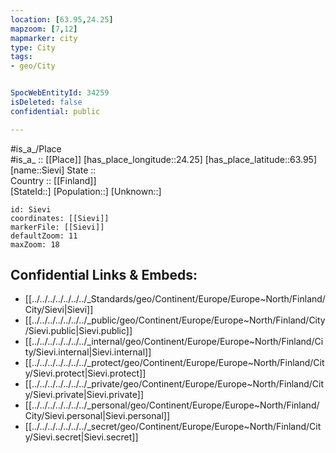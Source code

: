 ```yaml
---
location: [63.95,24.25] 
mapzoom: [7,12] 
mapmarker: city 
type: City
tags:
- geo/City


SpocWebEntityId: 34259
isDeleted: false
confidential: public

---
```

#is_a_/Place  
#is_a_ :: [[Place]] 
[has_place_longitude::24.25] 
[has_place_latitude::63.95] 
[name::Sievi] 
State ::  
Country :: [[Finland]]  
[StateId::] 
[Population::] 
[Unknown::] 


```leaflet
id: Sievi
coordinates: [[Sievi]] 
markerFile: [[Sievi]] 
defaultZoom: 11 
maxZoom: 18
```


## Confidential Links & Embeds: 
- [[../../../../../../../_Standards/geo/Continent/Europe/Europe~North/Finland/City/Sievi|Sievi]] 
- [[../../../../../../../_public/geo/Continent/Europe/Europe~North/Finland/City/Sievi.public|Sievi.public]] 
- [[../../../../../../../_internal/geo/Continent/Europe/Europe~North/Finland/City/Sievi.internal|Sievi.internal]] 
- [[../../../../../../../_protect/geo/Continent/Europe/Europe~North/Finland/City/Sievi.protect|Sievi.protect]] 
- [[../../../../../../../_private/geo/Continent/Europe/Europe~North/Finland/City/Sievi.private|Sievi.private]] 
- [[../../../../../../../_personal/geo/Continent/Europe/Europe~North/Finland/City/Sievi.personal|Sievi.personal]] 
- [[../../../../../../../_secret/geo/Continent/Europe/Europe~North/Finland/City/Sievi.secret|Sievi.secret]] 
